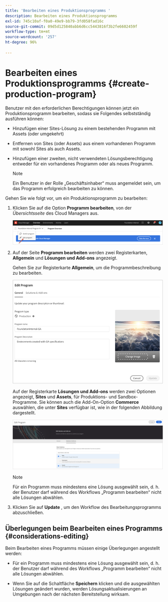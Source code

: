 ```yaml
---
title: 'Bearbeiten eines Produktionsprogramms '
description: Bearbeiten eines Produktionsprogramms
exl-id: 745c10af-f0a0-49e9-bb79-3fd058fad16c
source-git-commit: 09d5d125840abb6d6cc5443816f3b2fe6602459f
workflow-type: tm+mt
source-wordcount: '257'
ht-degree: 96%

---
```


# Bearbeiten eines Produktionsprogramms {#create-production-program}

Benutzer mit den erforderlichen Berechtigungen können jetzt ein Produktionsprogramm bearbeiten, sodass sie Folgendes selbstständig ausführen können:

* Hinzufügen einer Sites-Lösung zu einem bestehenden Programm mit Assets (oder umgekehrt)
* Entfernen von Sites (oder Assets) aus einem vorhandenen Programm mit sowohl Sites als auch Assets.
* Hinzufügen einer zweiten, nicht verwendeten Lösungsberechtigung entweder für ein vorhandenes Programm oder als neues Programm.

   >[!NOTE]
   >Ein Benutzer in der Rolle „Geschäftsinhaber“ muss angemeldet sein, um das Programm erfolgreich bearbeiten zu können.

Gehen Sie wie folgt vor, um ein Produktionsprogramm zu bearbeiten:

1. Klicken Sie auf die Option **Programm bearbeiten**, von der *Übersichtsseite* des Cloud Managers aus.

   ![](assets/edit-program-overview.png)

1. Auf der Seite **Programm bearbeiten** werden zwei Registerkarten, **Allgemein** und **Lösungen und Add-ons** angezeigt.

   Gehen Sie zur Registerkarte **Allgemein**, um die Programmbeschreibung zu bearbeiten.

   ![](assets/edit-program-prod1.png)

   Auf der Registerkarte **Lösungen und Add-ons** werden zwei Optionen angezeigt, **Sites** und **Assets**, für Produktions- und Sandbox-Programme. Sie können auch die Add-On-Option **Commerce** auswählen, die unter **Sites** verfügbar ist, wie in der folgenden Abbildung dargestellt.

   ![](assets/edit-prg.png)

   >[!NOTE]
   >Für ein Programm muss mindestens eine Lösung ausgewählt sein, d. h. der Benutzer darf während des Workflows „Programm bearbeiten“ nicht alle Lösungen abwählen.

1. Klicken Sie auf **Update** , um den Workflow des Bearbeitungsprogramms abzuschließen.


## Überlegungen beim Bearbeiten eines Programms {#considerations-editing}

Beim Bearbeiten eines Programms müssen einige Überlegungen angestellt werden:

* Für ein Programm muss mindestens eine Lösung ausgewählt sein, d. h. der Benutzer darf während des Workflows „Programm bearbeiten“ nicht alle Lösungen abwählen.

* Wenn Sie auf die Schaltfläche **Speichern** klicken und die ausgewählten Lösungen geändert wurden, werden Lösungsaktualisierungen an Umgebungen nach der nächsten Bereitstellung wirksam.
